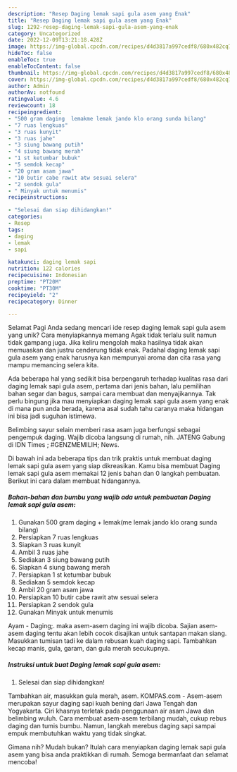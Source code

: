 ```yaml
---
description: "Resep Daging lemak sapi gula asem yang Enak"
title: "Resep Daging lemak sapi gula asem yang Enak"
slug: 1292-resep-daging-lemak-sapi-gula-asem-yang-enak
category: Uncategorized
date: 2022-12-09T13:21:18.428Z
image: https://img-global.cpcdn.com/recipes/d4d3817a997cedf8/680x482cq70/daging-lemak-sapi-gula-asem-foto-resep-utama.jpg
hideToc: false
enableToc: true
enableTocContent: false
thumbnail: https://img-global.cpcdn.com/recipes/d4d3817a997cedf8/680x482cq70/daging-lemak-sapi-gula-asem-foto-resep-utama.jpg
cover: https://img-global.cpcdn.com/recipes/d4d3817a997cedf8/680x482cq70/daging-lemak-sapi-gula-asem-foto-resep-utama.jpg
author: Admin
authorAv: notfound
ratingvalue: 4.6
reviewcount: 18
recipeingredient:
- "500 gram daging  lemakme lemak jando klo orang sunda bilang"
- "7 ruas lengkuas"
- "3 ruas kunyit"
- "3 ruas jahe"
- "3 siung bawang putih"
- "4 siung bawang merah"
- "1 st ketumbar bubuk"
- "5 semdok kecap"
- "20 gram asam jawa"
- "10 butir cabe rawit atw sesuai selera"
- "2 sendok gula"
- " Minyak untuk menumis"
recipeinstructions:

- "Selesai dan siap dihidangkan!"
categories:
- Resep
tags:
- daging
- lemak
- sapi

katakunci: daging lemak sapi 
nutrition: 122 calories
recipecuisine: Indonesian
preptime: "PT20M"
cooktime: "PT30M"
recipeyield: "2"
recipecategory: Dinner

---
```



Selamat Pagi Anda sedang mencari ide resep daging lemak sapi gula asem yang unik? Cara menyiapkannya memang Agak tidak terlalu sulit namun tidak gampang juga. Jika keliru mengolah maka hasilnya tidak akan memuaskan dan justru cenderung tidak enak. Padahal daging lemak sapi gula asem yang enak harusnya kan mempunyai aroma dan cita rasa yang mampu memancing selera kita.


Ada beberapa hal yang sedikit bisa berpengaruh terhadap kualitas rasa dari daging lemak sapi gula asem, pertama dari jenis bahan, lalu pemilihan bahan segar dan bagus, sampai cara membuat dan menyajikannya. Tak perlu bingung jika mau menyiapkan daging lemak sapi gula asem yang enak di mana pun anda berada, karena asal sudah tahu caranya maka hidangan ini bisa jadi suguhan istimewa.

Belimbing sayur selain memberi rasa asam juga berfungsi sebagai pengempuk daging. Wajib dicoba langsung di rumah, nih. JATENG Gabung di IDN Times ; #GENZMEMILIH; News.


Di bawah ini ada beberapa tips dan trik praktis untuk membuat daging lemak sapi gula asem yang siap dikreasikan. Kamu bisa membuat Daging lemak sapi gula asem memakai 12 jenis bahan dan 0 langkah pembuatan. Berikut ini cara dalam membuat hidangannya.

<!--inarticleads1-->

##### Bahan-bahan dan bumbu yang wajib ada untuk pembuatan Daging lemak sapi gula asem:

1. Gunakan 500 gram daging + lemak(me lemak jando klo orang sunda bilang)
1. Persiapkan 7 ruas lengkuas
1. Siapkan 3 ruas kunyit
1. Ambil 3 ruas jahe
1. Sediakan 3 siung bawang putih
1. Siapkan 4 siung bawang merah
1. Persiapkan 1 st ketumbar bubuk
1. Sediakan 5 semdok kecap
1. Ambil 20 gram asam jawa
1. Persiapkan 10 butir cabe rawit atw sesuai selera
1. Persiapkan 2 sendok gula
1. Gunakan  Minyak untuk menumis


Ayam - Daging;. maka asem-asem daging ini wajib dicoba. Sajian asem-asem daging tentu akan lebih cocok disajikan untuk santapan makan siang. Masukkan tumisan tadi ke dalam rebusan kuah daging sapi. Tambahkan kecap manis, gula, garam, dan gula merah secukupnya. 

<!--inarticleads2-->

##### Instruksi untuk buat Daging lemak sapi gula asem:


1. Selesai dan siap dihidangkan!

Tambahkan air, masukkan gula merah, asem. KOMPAS.com - Asem-asem merupakan sayur daging sapi kuah bening dari Jawa Tengah dan Yogyakarta. Ciri khasnya terletak pada penggunaan air asam Jawa dan belimbing wuluh. Cara membuat asem-asem terbilang mudah, cukup rebus daging dan tumis bumbu. Namun, langkah merebus daging sapi sampai empuk membutuhkan waktu yang tidak singkat. 

Gimana nih? Mudah bukan? Itulah cara menyiapkan daging lemak sapi gula asem yang bisa anda praktikkan di rumah. Semoga bermanfaat dan selamat mencoba!

